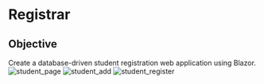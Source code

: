 # Registrar

## Objective
Create a database-driven student registration web application using Blazor. 
![student_page](https://github.com/user-attachments/assets/10e2d969-ba6f-44fe-8a23-9893d3c6b084)
![student_add](https://github.com/user-attachments/assets/335d6ed5-f2e0-4269-8415-e72264cbd8ff)
![student_register](https://github.com/user-attachments/assets/7a03db75-8a5c-4511-9d76-15b1af0e7fbb)
